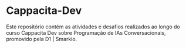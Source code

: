 # Cappacita-Dev

Este repositório contém as atividades e desafios realizados ao longo do curso Cappacita Dev sobre Programação de IAs Conversacionais, promovido pela D1 | Smarkio.
